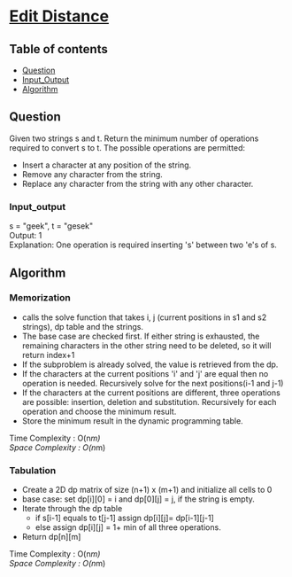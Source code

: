 # [Edit Distance](https://practice.geeksforgeeks.org/problems/edit-distance3702/1)

## Table of contents

- [Question](#question)
- [Input_Output](#input_output)
- [Algorithm](#algorithm)

## Question
Given two strings s and t. Return the minimum number of operations required to convert s to t.
The possible operations are permitted:</br>
- Insert a character at any position of the string.
- Remove any character from the string.
- Replace any character from the string with any other character.

### Input_output
s = "geek", t = "gesek" </br>
Output: 1 </br>
Explanation: One operation is required inserting 's' between two 'e's of s.

## Algorithm

### Memorization
- calls the solve function that takes i, j (current positions in s1 and s2 strings), dp table and the strings.
- The base case are checked first. If either string is exhausted, the remaining characters in the other string need to be deleted, so it will return index+1
- If the subproblem is already solved, the value is retrieved from the dp.
- If the characters at the current positions 'i' and 'j' are equal then no operation is needed. Recursively solve for the next positions(i-1 and j-1)
- If the characters at the current positions are different, three operations are possible: insertion, deletion and substitution. Recursively for each operation and choose the minimum result.
- Store the minimum result in the dynamic programming table.

Time Complexity : O(n*m) </br>
Space Complexity : O(n*m) 

### Tabulation
- Create a 2D dp matrix of size (n+1) x (m+1) and initialize all cells to 0
- base case: set dp[i][0] = i and dp[0][j] = j, if the string is empty.
- Iterate through the dp table
    - if s[i-1] equals to t[j-1] assign dp[i][j]= dp[i-1][j-1]
    - else assign dp[i][j] = 1+ min of all three operations.
- Return dp[n][m]

Time Complexity : O(n*m) </br>
Space Complexity : O(n*m) 
